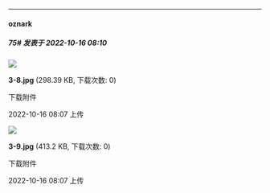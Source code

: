

*****

####  oznark  
##### 75#       发表于 2022-10-16 08:10

<img src="https://img.saraba1st.com/forum/202210/15/170745da0q3hcl335o6ys9.jpg" referrerpolicy="no-referrer">

<strong>3-8.jpg</strong> (298.39 KB, 下载次数: 0)

下载附件

2022-10-16 08:07 上传

<img src="https://img.saraba1st.com/forum/202210/15/170748sigqpmqiroz6hqqp.jpg" referrerpolicy="no-referrer">

<strong>3-9.jpg</strong> (413.2 KB, 下载次数: 0)

下载附件

2022-10-16 08:07 上传

